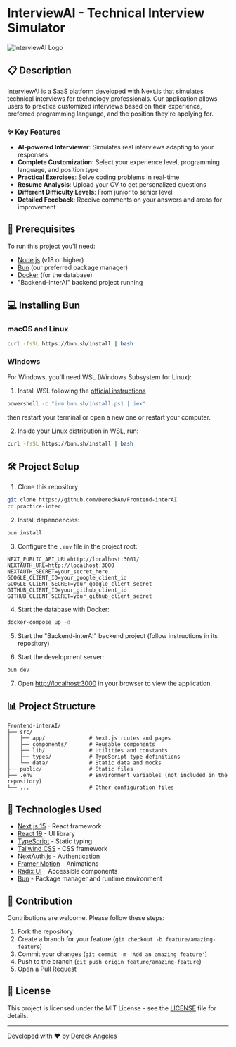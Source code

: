 # InterviewAI - Technical Interview Simulator

![InterviewAI Logo](https://via.placeholder.com/150)

## 📋 Description

InterviewAI is a SaaS platform developed with Next.js that simulates technical interviews for technology professionals. Our application allows users to practice customized interviews based on their experience, preferred programming language, and the position they're applying for.

### ✨ Key Features

- **AI-powered Interviewer**: Simulates real interviews adapting to your responses
- **Complete Customization**: Select your experience level, programming language, and position type
- **Practical Exercises**: Solve coding problems in real-time
- **Resume Analysis**: Upload your CV to get personalized questions
- **Different Difficulty Levels**: From junior to senior level
- **Detailed Feedback**: Receive comments on your answers and areas for improvement

## 🚀 Prerequisites

To run this project you'll need:

- [Node.js](https://nodejs.org/) (v18 or higher)
- [Bun](https://bun.sh/) (our preferred package manager)
- [Docker](https://www.docker.com/) (for the database)
- "Backend-interAI" backend project running

## 💻 Installing Bun

### macOS and Linux

```bash
curl -fsSL https://bun.sh/install | bash
```

### Windows

For Windows, you'll need WSL (Windows Subsystem for Linux):

1. Install WSL following the [official instructions](https://docs.microsoft.com/en-us/windows/wsl/install)

```powershell
powershell -c "irm bun.sh/install.ps1 | iex"
```
then restart your terminal or open a new one or restart your computer.

2. Inside your Linux distribution in WSL, run:

```bash
curl -fsSL https://bun.sh/install | bash
```

## 🛠️ Project Setup

1. Clone this repository:

```bash
git clone https://github.com/DereckAn/Frontend-interAI
cd practice-inter
```

2. Install dependencies:

```bash
bun install
```

3. Configure the `.env` file in the project root:

```
NEXT_PUBLIC_API_URL=http://localhost:3001/
NEXTAUTH_URL=http://localhost:3000
NEXTAUTH_SECRET=your_secret_here
GOOGLE_CLIENT_ID=your_google_client_id
GOOGLE_CLIENT_SECRET=your_google_client_secret
GITHUB_CLIENT_ID=your_github_client_id
GITHUB_CLIENT_SECRET=your_github_client_secret
```

4. Start the database with Docker:

```bash
docker-compose up -d
```

5. Start the "Backend-interAI" backend project (follow instructions in its repository)

6. Start the development server:

```bash
bun dev
```

7. Open [http://localhost:3000](http://localhost:3000) in your browser to view the application.

## 📊 Project Structure

```
Frontend-interAI/
├── src/
│   ├── app/              # Next.js routes and pages
│   ├── components/       # Reusable components
│   ├── lib/              # Utilities and constants
│   ├── types/            # TypeScript type definitions
│   └── data/             # Static data and mocks
├── public/               # Static files
├── .env                  # Environment variables (not included in the repository)
└── ...                   # Other configuration files
```

## 🧪 Technologies Used

- [Next.js 15](https://nextjs.org/) - React framework
- [React 19](https://reactjs.org/) - UI library
- [TypeScript](https://www.typescriptlang.org/) - Static typing
- [Tailwind CSS](https://tailwindcss.com/) - CSS framework
- [NextAuth.js](https://next-auth.js.org/) - Authentication
- [Framer Motion](https://www.framer.com/motion/) - Animations
- [Radix UI](https://www.radix-ui.com/) - Accessible components
- [Bun](https://bun.sh/) - Package manager and runtime environment

## 🤝 Contribution

Contributions are welcome. Please follow these steps:

1. Fork the repository
2. Create a branch for your feature (`git checkout -b feature/amazing-feature`)
3. Commit your changes (`git commit -m 'Add an amazing feature'`)
4. Push to the branch (`git push origin feature/amazing-feature`)
5. Open a Pull Request

## 📄 License

This project is licensed under the MIT License - see the [LICENSE](LICENSE) file for details.

---

Developed with ❤️ by [Dereck Angeles](https://github.com/DereckAn)